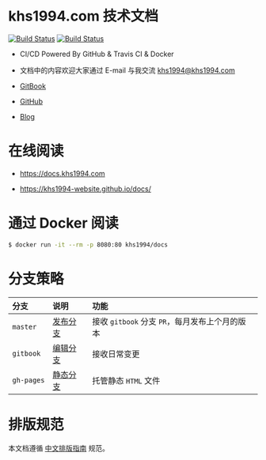 <!-- ex_nonav -->

# khs1994.com 技术文档

[![Build Status](https://travis-ci.org/khs1994-website/docs.svg?branch=master)](https://travis-ci.org/khs1994-website/docs) [![Build Status](https://travis-ci.org/khs1994-website/docs.svg?branch=gitbook)](https://travis-ci.org/khs1994-website/docs)

* CI/CD Powered By GitHub & Travis CI & Docker

* 文档中的内容欢迎大家通过 E-mail 与我交流 <a href="mailto:khs1994@khs1994.com">khs1994@khs1994.com</a>

* [GitBook](https://docs.khs1994.com)

* [GitHub](https://github.com/khs1994-website/docs.git)

* [Blog](https://www.khs1994.com)

# 在线阅读

* https://docs.khs1994.com

* https://khs1994-website.github.io/docs/

# 通过 Docker 阅读

```bash
$ docker run -it --rm -p 8080:80 khs1994/docs
```

# 分支策略

|分支|说明|功能|
|:--|:--|:--|
|`master`  |[发布分支](https://github.com/khs1994-website/docs/tree/master)    |接收 `gitbook` 分支 `PR`，每月发布上个月的版本|
|`gitbook` |[编辑分支](https://github.com/khs1994-website/docs/tree/gitbook)   |接收日常变更                |
|`gh-pages`|[静态分支](https://github.com/khs1994-website/docs/tree/gh-pages)  |托管静态 `HTML` 文件        |

# 排版规范

本文档遵循 [中文排版指南](https://github.com/sparanoid/chinese-copywriting-guidelines) 规范。

<!--

---
title:
date: 2017-02-01 13:00:00
updated:
comments: true
tags:
-
categories:
-
---

<!--more-->
<!---->
